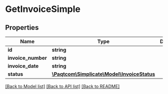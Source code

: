 # GetInvoiceSimple

## Properties

 Name               | Type                                                        | Description | Notes      
--------------------|-------------------------------------------------------------|-------------|------------
 **id**             | **string**                                                  |             | [optional] 
 **invoice_number** | **string**                                                  |             | [optional] 
 **invoice_date**   | **string**                                                  |             | [optional] 
 **status**         | [**\Paqtcom\Simplicate\Model\InvoiceStatus**](InvoiceStatus.md) |             | [optional] 

[[Back to Model list]](../README.md#documentation-for-models) [[Back to API list]](../README.md#documentation-for-api-endpoints) [[Back to README]](../README.md)


